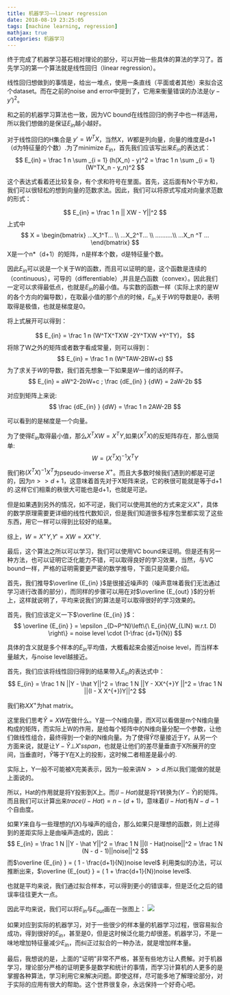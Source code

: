 ```yaml
---
title: 机器学习——linear regression
date: 2018-08-19 23:25:05
tags: [machine learning, regression]
mathjax: true
categories: 机器学习
---
```

终于完成了机器学习基石相对理论的部分，可以开始一些具体的算法的学习了。首先学习的第一个算法就是线性回归（linear regression）。
<!--more-->
线性回归想做到的事情是，给出一堆点，使用一条直线（平面或者其他）来拟合这个dataset。而在之前的noise and error中提到了，它用来衡量错误的办法是$(y - y')^2$。

和之前的机器学习算法也一致，因为VC bound在线性回归的例子中也一样适用，所以我们想做的是保证$E_{in}$越小越好。

对于线性回归的H集合是 $y' = W^TX$，当然$X$，$W$都是列向量，向量的维度是d+1（d为特征量的个数）.为了minimize $E_{in}$，首先我们应该写出来$E_{in}$的表达式：
$$
E_{in} = \frac 1 n \sum _{i =
 1} (h(X_n) - y)^2 =  \frac 1 n \sum _{i = 1} (W^TX_n - y_n)^2
$$

这个表达式看着还比较复杂，有个求和符号在里面。首先，这后面有N个平方和，我们可以很轻松的想到向量的范数求法。因此，我们可以将原式写成对向量求范数的形式：

$$
E_{in} = \frac 1 n || XW - Y||^2 
$$
上式中
$$
X = \begin{bmatrix}
...X_1^T... \\
...X_2^T... \\
..........\\
...X_n ^T ...
\end{bmatrix}
$$
X是一个n*（d+1）的矩阵，n是样本个数，d是特征量个数。

因此$E_{in}$可以说是一个关于W的函数，而且可以证明的是，这个函数是连续的（continuous），可导的（differentiable）,并且是凸函数（convex）。因此我们一定可以求得最低点，也就是$E_{in}$的最小值。与实数的函数一样（实际上求的是W的各个方向的偏导数），在取最小值的那个点的时候，$E_{in}$关于$W$的导数是0，表明取得是极值，也就是梯度是0。

将上式展开可以得到：

$$
E_{in} = \frac 1 n (W^TX^TXW -2Y^TXW +Y^TY)，
$$
将除了W之外的矩阵或者数字看成常量，则可以得到：
$$
E_{in} =  \frac 1 n (W^TAW-2BW+c)
$$
为了求关于$W$的导数，我们首先想象一下如果是$W$一维的话的样子。
$$
E_{in} = aW^2-2bW+c ; \frac {dE_{in} } {dW} = 2aW-2b
$$

对应到矩阵上来说:
$$
\frac {dE_{in} } {dW} = \frac 1 n 2AW-2B
$$

可以看到的是梯度是一个向量。

为了使得$E_{in}$取得最小值，那么$X^TXW = X^TY$,如果$(X^TX)$的反矩阵存在，那么很简单:
$$
W = (X^TX)^{-1}X^TY
$$

我们称$(X^TX)^{-1}X^T$为pseudo-inverse $X^{+}$。而且大多数时候我们遇到的都是可逆的，因为$n>>d+1$，这意味着首先对于X矩阵来说，它的秩很可能就是等于d+1的.这样它们相乘的秩很大可能也是d+1，也就是可逆。

但是如果遇到另外的情况，如不可逆，我们可以使用其他的方式来定义$X^{+}$，具体的数学原理需要更详细的线性代数知识，但是我们知道很多程序包里都实现了这些东西，用它一样可以得到比较好的结果。

综上，$W = X^{+}Y$,$Y' = XW = XX^{+}Y$.

最后，这个算法之所以可以学习，我们可以使用VC bound来证明。但是还有另一种方法，也可以证明它泛化能力不错，可以取得良好的学习效果，当然，与VC bound一样，严格的证明需要更严密的数学推导，下面只是简要介绍。

首先，我们推导$\overline {E_{in} }$是很接近噪声的（噪声意味着我们无法通过学习进行改善的部分），而同样的步骤可以用在对$\overline {E_{out} }$的分析上，这样就说明了，平均来说我们的算法是可以取得很好的学习效果的。

首先，我们应该定义一下$\overline {E_{in} }$：
$$
\overline {E_{in} } = \epsilon _{D~P^N}\left\{\ E_{in}(W_{LIN} w.r.t. D)  \right\} = noise  level \cdot (1-\frac {d+1}{N})
$$

具体的含义就是多个样本的$E_{in}$平均值，大概看起来会接近noise level，而当样本量越大，与noise level越接近。

首先，我们应该将线性回归得到的结果带入$E_{in}$的表达式中：
$$
E_{in} = \frac 1 N ||Y - \hat Y||^2 = \frac 1 N ||Y - XX^{+}Y ||^2 = \frac 1 N ||(I - X X^{+})Y||^2
$$

我们称$XX^{+}$为hat matrix。

这里我们思考$\hat Y = XW$在做什么。Y是一个N维向量，而X可以看做是m个N维向量构成的矩阵，而实际上W的作用，是给每个矩阵中的N维向量分配一个参数，让他们做线性组合，最终得到一个新的N维向量。为了使得$\hat Y$尽量接近于$Y$，从另一个方面来说，就是让$Y - \hat Y \bot X's span$，也就是让他们的差尽量垂直于X所展开的空间，当垂直时，$\hat Y$等于Y在X上的投影，这时候二者相差是最小的.

实际上，Y一般不可能被X完美表示，因为一般来讲$N>>d$.所以我们能做的就是上面说的。

所以，Hat的作用就是将Y投影到X上。而$(I-Hat)$就是将Y转换为$(Y-\hat Y)$的矩阵。
而且我们可以计算出来$trace (I - Hat) = n - (d+1)$，意味着$(I- Hat)$有$N - d- 1$个自由度。

如果$Y$来自与一些理想的$f(X)$与噪声的组合，那么如果只是理想的函数，则上述得到的差距实际上是由噪声造成的，因此：
$$
E_{in} = \frac 1 N ||Y - \hat Y||^2  = \frac 1 N ||(I - Hat)noise||^2 = \frac 1 N (N - d - 1)||noise||^2
$$
而$\overline {E_{in} } = ( 1 - \frac{d+1}{N})noise level$
利用类似的办法，可以推断出来，$\overline {E_{out} } = ( 1 + \frac{d+1}{N})noise level$.

也就是平均来说，我们通过拟合样本，可以得到更小的错误率，但是泛化之后的错误率往往更大一点。

因此平均来说，我们可以将$E_{in}$与$E_{out}$画在一张图上：
![](https://evolution-video.oss-cn-beijing.aliyuncs.com/images/8P%292%25K%7DDKX0VSSRIW5WS%29JU.png)

如果对应到实际的机器学习，对于一些很少的样本量的机器学习过程，很容易拟合成功，得到很好的$E_{in}$，甚至是0，但是这时候泛化能力却很差。机器学习，不是一味地增加特征量减少$E_{in}$，而纠正过拟合的一种办法，就是增加样本量。

最后，我想说的是，上面的"证明"非常不严格，甚至有些地方让人费解。对于机器学习，理论部分严格的证明更多是数学和统计的事情，而学习计算机的人更多的是掌握各种算法，学习利用它来解决问题。即使这样，尽可能多地了解理论部分，对于实际的应用有很大的帮助。这个世界很复杂，永远保持一个好奇心吧。